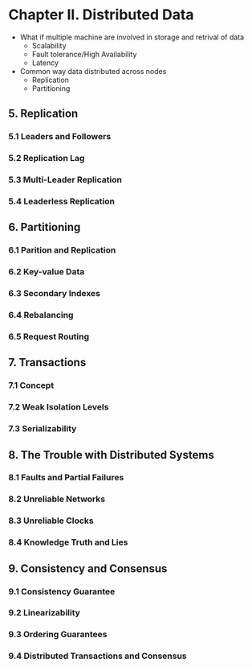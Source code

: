 # Chapter II. Distributed Data

- What if multiple machine are involved in storage and retrival of data
  - Scalability
  - Fault tolerance/High Availability
  - Latency
- Common way data distributed across nodes
  - Replication
  - Partitioning

## 5. Replication

### 5.1 Leaders and Followers
### 5.2 Replication Lag
### 5.3 Multi-Leader Replication
### 5.4 Leaderless Replication




## 6. Partitioning
### 6.1 Parition and Replication
### 6.2 Key-value Data
### 6.3 Secondary Indexes
### 6.4 Rebalancing
### 6.5 Request Routing

## 7. Transactions
### 7.1 Concept
### 7.2 Weak Isolation Levels
### 7.3 Serializability

## 8. The Trouble with Distributed Systems
### 8.1 Faults and Partial Failures
### 8.2 Unreliable Networks
### 8.3 Unreliable Clocks
### 8.4 Knowledge Truth and Lies

## 9. Consistency and Consensus
### 9.1 Consistency Guarantee
### 9.2 Linearizability
### 9.3 Ordering Guarantees
### 9.4 Distributed Transactions and Consensus
